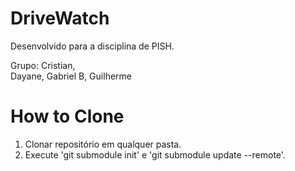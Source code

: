 # DriveWatch

Desenvolvido para a disciplina de PISH.

Grupo: Cristian,      
Dayane,
                        Gabriel B,
                        Guilherme

# How to Clone

1) Clonar repositório em qualquer pasta.
2) Execute 'git submodule init' e 'git submodule update --remote'.
